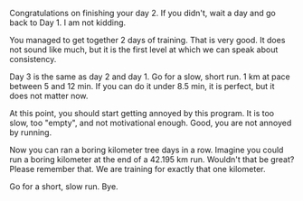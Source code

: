 Congratulations on finishing your day 2. If you didn't, wait a day and go back to Day 1. I am not kidding.

You managed to get together 2 days of training. That is very good. It does not sound like much, but it is the first level at which we can speak about consistency. 

Day 3 is the same as day 2 and day 1. Go for a slow, short run. 1 km at pace between 5 and 12 min. If you can do it under 8.5 min, it is perfect, but it does not matter now.

At this point, you should start getting annoyed by this program. It is too slow, too "empty", and not motivational enough. Good, you are not annoyed by running.

Now you can ran a boring kilometer tree days in a row. Imagine you could run a boring kilometer at the end of a 42.195 km run. Wouldn't that be great? Please remember that. We are training for exactly that one kilometer.

Go for a short, slow run.
Bye.